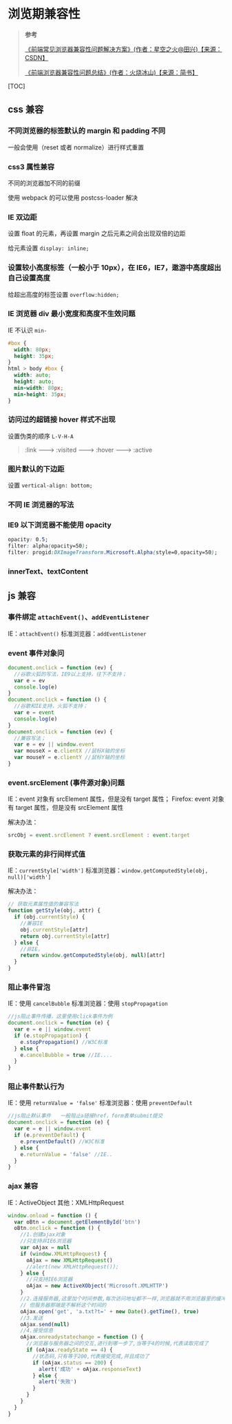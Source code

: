 # 浏览期兼容性

> **参考**
>
> [《前端常见浏览器兼容性问题解决方案》(作者：星空之火@田兴)【来源：CSDN】](https://blog.csdn.net/weixin_43638968/article/details/109177674)
>
> [《前端浏览器兼容性问题总结》(作者：火烧冰山)【来源：简书】](https://www.jianshu.com/p/6afd596440bb)

[TOC]

## css 兼容

### 不同浏览器的标签默认的 margin 和 padding 不同

一般会使用（reset 或者 normalize）进行样式重置

### css3 属性兼容

不同的浏览器加不同的前缀

使用 webpack 的可以使用 postcss-loader 解决

### IE 双边距

设置 float 的元素，再设置 margin 之后元素之间会出现双倍的边距

给元素设置 `display: inline;`

### 设置较小高度标签（一般小于 10px），在 IE6，IE7，遨游中高度超出自己设置高度

给超出高度的标签设置 `overflow:hidden;`

### IE 浏览器 div 最小宽度和高度不生效问题

IE 不认识 `min-`

```css
#box {
  width: 80px;
  height: 35px;
}
html > body #box {
  width: auto;
  height: auto;
  min-width: 80px;
  min-height: 35px;
}
```

### 访问过的超链接 hover 样式不出现

设置伪类的顺序 `L-V-H-A`

> :link ---> :visited ---> :hover ---> :active

### 图片默认的下边距

设置 `vertical-align: bottom;`

### 不同 IE 浏览器的写法

### IE9 以下浏览器不能使用 opacity

```css
opacity: 0.5;
filter: alpha(opacity=50);
filter: progid:DXImageTransform.Microsoft.Alpha(style=0,opacity=50);
```

### innerText、textContent

## js 兼容

### 事件绑定 `attachEvent()`、`addEventListener`

IE：`attachEvent()`
标准浏览器：`addEventListener`

### event 事件对象问

```js
document.onclick = function (ev) {
  //谷歌火狐的写法，IE9以上支持，往下不支持；
  var e = ev
  console.log(e)
}
document.onclick = function () {
  //谷歌和IE支持，火狐不支持；
  var e = event
  console.log(e)
}
document.onclick = function (ev) {
  //兼容写法；
  var e = ev || window.event
  var mouseX = e.clientX //鼠标X轴的坐标
  var mouseY = e.clientY //鼠标Y轴的坐标
}
```

### event.srcElement (事件源对象)问题

IE：event 对象有 srcElement 属性，但是没有 target 属性；
Firefox: event 对象有 target 属性，但是没有 srcElement 属性

解决办法：

```js
srcObj = event.srcElement ? event.srcElement : event.target
```

### 获取元素的非行间样式值

IE：`currentStyle['width']`
标准浏览器：`window.getComputedStyle(obj, null)['width']`

解决办法：

```js
// 获取元素属性值的兼容写法
function getStyle(obj, attr) {
  if (obj.currentStyle) {
    //兼容IE
    obj.currentStyle[attr]
    return obj.currentStyle[attr]
  } else {
    //非IE，
    return window.getComputedStyle(obj, null)[attr]
  }
}
```

### 阻止事件冒泡

IE：使用 `cancelBubble`
标准浏览器：使用 `stopPropagation`

```js
//js阻止事件传播，这里使用click事件为例
document.onclick = function (e) {
  var e = e || window.event
  if (e.stopPropagation) {
    e.stopPropagation() //W3C标准
  } else {
    e.cancelBubble = true //IE....
  }
}
```

### 阻止事件默认行为

IE：使用 `returnValue = 'false'`
标准浏览器：使用 `preventDefault`

```js
//js阻止默认事件   一般阻止a链接href，form表单submit提交
document.onclick = function (e) {
  var e = e || window.event
  if (e.preventDefault) {
    e.preventDefault() //W3C标准
  } else {
    e.returnValue = 'false' //IE..
  }
}
```

### ajax 兼容

IE：ActiveObject
其他：XMLHttpRequest

```js
window.onload = function () {
  var oBtn = document.getElementById('btn')
  oBtn.onclick = function () {
    //1.创建ajax对象
    //只支持非IE6浏览器
    var oAjax = null
    if (window.XMLHttpRequest) {
      oAjax = new XMLHttpRequest()
      //alert(new XMLHttpRequest());
    } else {
      //只支持IE6浏览器
      oAjax = new ActiveXObject('Microsoft.XMLHTTP')
    }
    //2.连接服务器,这里加个时间参数,每次访问地址都不一样,浏览器就不用浏览器里的缓冲了,但
    // 但服务器那端是不解析这个时间的
    oAjax.open('get', 'a.txt?t=' + new Date().getTime(), true)
    //3.发送
    oAjax.send(null)
    //4.接受信息
    oAjax.onreadystatechange = function () {
      //浏览器与服务器之间的交互,进行到哪一步了,当等于4的时候,代表读取完成了
      if (oAjax.readyState == 4) {
        //状态码,只有等于200,代表接受完成,并且成功了
        if (oAjax.status == 200) {
          alert('成功' + oAjax.responseText)
        } else {
          alert('失败')
        }
      }
    }
  }
}
```
